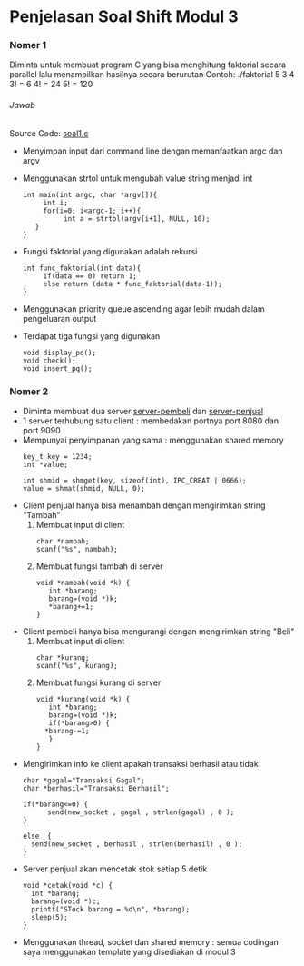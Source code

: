 # Penjelasan Soal Shift Modul 3

### Nomer 1
Diminta untuk membuat program C yang bisa menghitung faktorial secara parallel lalu menampilkan hasilnya secara berurutan
Contoh:
    ./faktorial 5 3 4
    3! = 6
    4! = 24
    5! = 120

###### Jawab
Source Code: [soal1.c](https://github.com/xhazimix/SoalShift_modul3_B07/blob/master/soal1/soal1.c)

* Menyimpan input dari command line dengan memanfaatkan argc dan argv
* Menggunakan strtol untuk mengubah value string menjadi int
  ```
  int main(int argc, char *argv[]){
	   int i;
	   for(i=0; i<argc-1; i++){
		    int a = strtol(argv[i+1], NULL, 10);
     }
  }
  ```
  
* Fungsi faktorial yang digunakan adalah rekursi
   ```
   int func_faktorial(int data){
	    if(data == 0) return 1;
	    else return (data * func_faktorial(data-1));
   }
   ```

* Menggunakan priority queue ascending agar lebih mudah dalam pengeluaran output
* Terdapat tiga fungsi yang digunakan
  ```
  void display_pq();
  void check();
  void insert_pq();
  ```

### Nomer 2
* Diminta membuat dua server [server-pembeli](https://github.com/xhazimix/SoalShift_modul3_B07/blob/master/soal2/server-pembeli.c) dan [server-penjual](https://github.com/xhazimix/SoalShift_modul3_B07/blob/master/soal2/server-penjual.c)
* 1 server terhubung satu client : membedakan portnya port 8080 dan port 9090
* Mempunyai penyimpanan yang sama : menggunakan shared memory
  ```
  key_t key = 1234;
  int *value;

  int shmid = shmget(key, sizeof(int), IPC_CREAT | 0666);
  value = shmat(shmid, NULL, 0);
  ```
* Client penjual hanya bisa menambah dengan mengirimkan string "Tambah"
  1. Membuat input di client
     ```
     char *nambah;
     scanf("%s", nambah);
     ```
  2. Membuat fungsi tambah di server
     ```
     void *nambah(void *k) {
        int *barang;
        barang=(void *)k;
        *barang+=1;
     }
     ```
* Client pembeli hanya bisa mengurangi dengan mengirimkan string "Beli"
  1. Membuat input di client
     ```
     char *kurang;
     scanf("%s", kurang);
     ```
  2. Membuat fungsi kurang di server
     ```
     void *kurang(void *k) {
        int *barang;
        barang=(void *)k;
        if(*barang>0) {
	   *barang-=1;
        }
     }
     ```
* Mengirimkan info ke client apakah transaksi berhasil atau tidak
  ```
  char *gagal="Transaksi Gagal";
  char *berhasil="Transaksi Berhasil";
  
  if(*barang<=0) {
    	send(new_socket , gagal , strlen(gagal) , 0 );
  }

  else  {
   	send(new_socket , berhasil , strlen(berhasil) , 0 );
  }
  ```
* Server penjual akan mencetak stok setiap 5 detik
  ```
  void *cetak(void *c) {
	int *barang;
	barang=(void *)c;
	printf("STock barang = %d\n", *barang); 
	sleep(5);
  }
  ```
* Menggunakan thread, socket dan shared memory : semua codingan saya menggunakan template yang disediakan di modul 3
